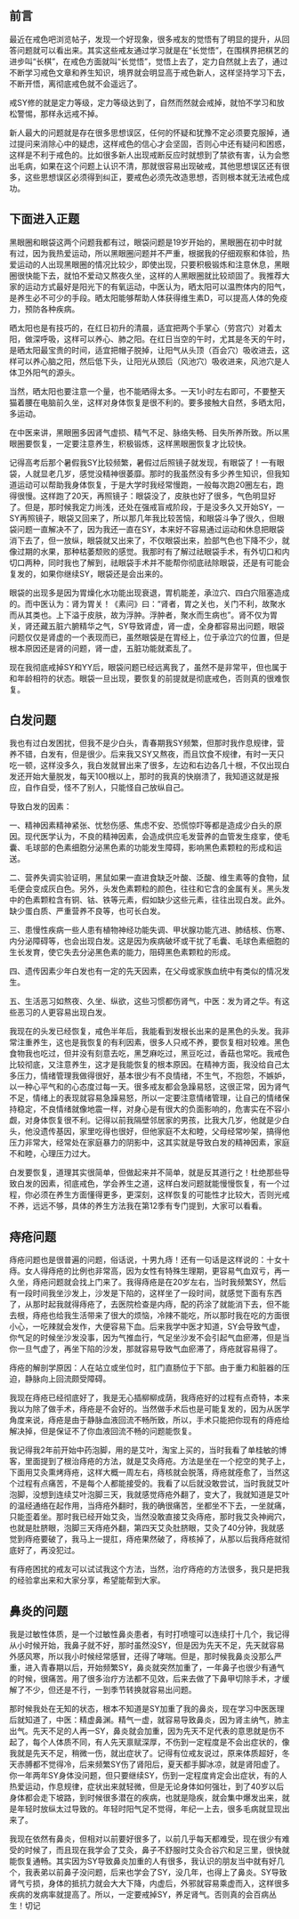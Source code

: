## 前言

最近在戒色吧浏览帖子，发现一个好现象，很多戒友的觉悟有了明显的提升，从回答问题就可以看出来。其实这些戒友通过学习就是在“长觉悟”，在围棋界把棋艺的进步叫“长棋”，在戒色方面就叫“长觉悟”，觉悟上去了，定力自然就上去了，通过不断学习戒色文章和养生知识，境界就会明显高于戒色新人，这样坚持学习下去，不断开悟，离彻底戒色就不会遥远了。

戒SY修的就是定力等级，定力等级达到了，自然而然就会戒掉，就怕不学习和放松警惕，那样永远戒不掉。

新人最大的问题就是存在很多思想误区，任何的怀疑和犹豫不定必须要克服掉，通过提问来消除心中的疑虑，这样戒色的信心才会坚固，否则心中还有疑问和困惑，这样是不利于戒色的。比如很多新人出现戒断反应时就想到了禁欲有害，认为会憋出毛病，如果在这个问题上认识不清，那就很容易出现破戒，其他思想误区还有很多，这些思想误区必须得到纠正，要戒色必须先改造思想，否则根本就无法戒色成功。 

## 下面进入正题

黑眼圈和眼袋这两个问题我都有过，眼袋问题是19岁开始的，黑眼圈在初中时就有过，因为我热爱运动，所以黑眼圈问题并不严重，根据我的仔细观察和体验，热爱运动的人出现黑眼圈的情况比较少，即使出现，只要积极锻炼和注意休息，黑眼圈很快能下去，就怕不爱动又熬夜久坐，这样的人黑眼圈就比较顽固了。我推荐大家的运动方式最好是阳光下的有氧运动，中医认为，晒太阳可以温煦体内的阳气，是养生必不可少的手段。晒太阳能够帮助人体获得维生素D，可以提高人体的免疫力，预防各种疾病。

晒太阳也是有技巧的，在红日初升的清晨，适宜把两个手掌心（劳宫穴）对着太阳，做深呼吸，这样可以养心、肺之阳。在红日当空的午时，尤其是冬天的午时，是晒太阳最宝贵的时间，适宜把帽子脱掉，让阳气从头顶（百会穴）吸收进去，这样可以养心脑之阳，然后低下头，让阳光从颈后（风池穴）吸收进来，风池穴是人体卫外阳气的源头。

当然，晒太阳也要注意一个量，也不能晒得太多。一天1小时左右即可，不要整天猫着腰在电脑前久坐，这样对身体恢复是很不利的。要多接触大自然，多晒太阳，多运动。

在中医来讲，黑眼圈多因肾气虚损、精气不足、脉络失畅、目失所养所致。所以黑眼圈要恢复，一定要注意养生，积极锻炼，这样黑眼圈恢复才比较快。

记得高考后那个暑假我SY比较频繁，暑假过后照镜子就发现，有眼袋了！一有眼袋，人就显老几岁，感觉没精神很萎靡。那时的我虽然没有多少养生知识，但我知道运动可以帮助我身体恢复，于是大学时我经常慢跑，一般每次跑20圈左右，跑得很慢。这样跑了20天，再照镜子：眼袋没了，皮肤也好了很多，气色明显好了。但是，那时候我定力尚浅，还处在强戒盲戒阶段，于是没多久又开始SY，一SY再照镜子，眼袋又回来了，所以那几年我比较苦恼，和眼袋斗争了很久，但眼袋问题一直解决不了，因为我还一直在SY，本来好不容易通过运动和休息把眼袋消下去了，但一放纵，眼袋就又出来了，不仅眼袋出来，脸部气色也下降不少，就像过期的水果，那种枯萎颓败的感觉。我那时有了解过祛眼袋手术，有外切口和内切口两种，同时我也了解到，祛眼袋手术并不能帮你彻底祛除眼袋，还是有可能会复发的，如果你继续SY，眼袋还是会出来的。

眼袋的出现多是因为胃燥化水功能出现衰退，胃机能差，承泣穴、四白穴阻塞造成的。而中医认为：肾为胃关！《素问》曰：“肾者，胃之关也，关门不利，故聚水而从其类也。上下溢于皮肤，故为浮肿。浮肿者，聚水而生病也”。肾不仅为胃关，肾还藏五脏六腑精华之气，SY导致肾虚，肾一虚，全身都容易出问题，眼袋问题仅仅是肾虚的一个表现而已，虽然眼袋是在胃经上，位于承泣穴的位置，但是根本原因还是肾的问题，肾一虚，五脏功能就紊乱了。

现在我彻底戒掉SY和YY后，眼袋问题已经远离我了，虽然不是非常平，但也属于和年龄相符的状态。眼袋一旦出现，要恢复的前提就是彻底戒色，否则真的很难恢复。

 
## 白发问题

我也有过白发困扰，但我不是少白头，青春期我SY频繁，但那时我作息规律，营养不错，白发有，但是很少。后来我又SY又熬夜，而且饮食不规律，有时一天只吃一顿，这样没多久，我白发就冒出来了很多，左边和右边各几十根，不仅出现白发还开始大量脱发，每天100根以上，那时的我真的快崩溃了，我知道这就是报应，自作自受，怪不了别人，只能怪自己放纵自己。

导致白发的因素：

一、精神因素精神紧张、忧愁伤感、焦虑不安、恐慌惊吓等都是造成少白头的原因。现代医学认为，不良的精神因素，会造成供应毛发营养的血管发生痉挛，使毛囊、毛球部的色素细胞分泌黑色素的功能发生障碍，影响黑色素颗粒的形成和运送。

二、营养失调实验证明，黑鼠如果一直进食缺乏叶酸、泛酸、维生素等的食物，鼠毛便会变成灰白色。另外，头发色素颗粒的颜色，往往和它含的金属有关。黑头发中的色素颗粒含有铜、钴、铁等元素，假如缺少这些元素，往往出现白发。此外。缺少蛋白质、严重营养不良等，也可长白发。

三、患慢性疾病一些人患有植物神经功能失调、甲状腺功能亢进、肺结核、伤寒、内分泌障碍等，也会出现白发。这是因为疾病破坏或干扰了毛囊、毛球色素细胞的生长发育，使它失去分泌黑色素的能力，阻碍黑色素颗粒的形成。

四、遗传因素少年白发也有一定的先天因素，在父母或家族血统中有类似的情况发生。

五、生活恶习如熬夜、久坐、纵欲，这些习惯都伤肾气，中医：发为肾之华。有这些恶习的人更容易出现白发。

我现在的头发已经恢复，戒色半年后，我能看到发根长出来的是黑色的头发。我非常注重养生，这也是我恢复的有利因素，很多人只戒不养，要恢复相对较难。黑色食物我也吃过，但并没有刻意去吃，黑芝麻吃过，黑豆吃过，香菇也常吃。我戒色比较彻底，又注意养生，这才是我能恢复的根本原因。在精神方面，我没给自己太多压力，情绪管理我做得很好，基本很少有不良情绪，不生气，不抱怨，不嫉妒，以一种心平气和的心态度过每一天。很多戒友都会急躁易怒，这很正常，因为肾气不足，情绪上的表现就容易急躁易怒，所以一定要注意情绪管理，让自己的情绪保持稳定，不良情绪就像地震一样，对身心是有很大的负面影响的，危害实在不容小觑，对身体恢复很不利。记得以前我隔壁邻居家的男孩，比我大几岁，他就是少白头，他没遗传基因，家里吃得也很好，但他家庭不太和睦，父母经常吵架，搞得他压力非常大，经常处在家庭暴力的阴影中，这其实就是导致白发的精神因素，家庭不和睦，心理压力过大。

白发要恢复，道理其实很简单，但做起来并不简单，就是反其道行之！杜绝那些导致白发的因素，彻底戒色，学会养生之道，这样白发问题就能慢慢恢复，有一个过程，你必须在养生方面懂得更多，更深刻，这样恢复的可能性才比较大，否则光戒不养，远远不够，具体的养生方法我在第12季有专门提到，大家可以看看。 

## 痔疮问题

痔疮问题也是很普遍的问题，俗话说，十男九痔！还有一句话是这样说的：十女十痔。女人得痔疮的比例也非常高，因为女性有特殊生理期，更容易气血双亏，再一久坐，痔疮问题就会找上门来了。我得痔疮是在20岁左右，当时我频繁SY，然后有一段时间我坐沙发上，沙发是下陷的，这样坐了一段时间，就感觉下面有东西了，从那时起我就得痔疮了，去医院检查是内痔，配的药涂了就能消下去，但不能去根，痔疮也给我生活带来了很大的烦恼，冷辣不能吃，所以那时我在吃的方面很小心，一吃辣就会发作，大便容易下血。后来我学中医才知道，SY会导致气虚，你气足的时候坐沙发没事，因为气推血行，气足坐沙发不会引起气血瘀滞，但是当你一旦气虚了，再坐下陷的沙发，那就容易导致气血瘀滞了，痔疮就容易得了。

痔疮的解剖学原因：人在站立或坐位时，肛门直肠位于下部。由于重力和脏器的压迫，静脉向上回流颇受障碍。

我现在痔疮已经彻底好了，我是无心插柳柳成荫，我痔疮好的过程有点奇特，本来我以为除了做手术，痔疮是不会好的。当然做手术后也是可能复发的，因为从医学角度来说，痔疮是由于静脉血液回流不畅所致，所以，手术只能把你现有的痔疮给解决掉，但是保证不了你血液回流不畅的问题能恢复。

我记得我2年前开始中药泡脚，用的是艾叶，淘宝上买的，当时我看了单桂敏的博客，里面提到了根治痔疮的方法，就是艾灸痔疮。方法是坐在一个挖空的凳子上，下面用艾灸熏烤痔疮，这样大概一周左右，痔核就会脱落，痔疮就痊愈了，当然这个过程有点痛苦，不是每个人都能接受的。我看了以后就没敢尝试，当时我就艾叶泡脚，没想到连续艾叶泡脚三天，我就感觉痔疮外翻了，变大了，我就知道是艾叶的温经通络在起作用，当痔疮外翻时，我的确很痛苦，坐都坐不下去，一坐就痛，只能歪着坐。那时我已经开始艾灸，当然没敢直接艾灸痔疮，那时我艾灸神阙穴，也就是肚脐眼，泡脚三天痔疮外翻，第四天艾灸肚脐眼，艾灸了40分钟，我就感觉到痔疮要破了，我马上一提肛，痔疮果然破了，痔核掉了，从那以后我痔疮就彻底好了，再没犯过。

有痔疮困扰的戒友可以试试我这个方法，当然，治疗痔疮的方法很多，我只是把我的经验拿出来和大家分享，希望能帮到大家。


## 鼻炎的问题

我是过敏性体质，是一个过敏性鼻炎患者，有时打喷嚏可以连续打十几个，我记得从小时候开始，我鼻子就不好，那时虽然没SY，但是因为先天不足，先天就容易外感风寒，所以我小时候经常感冒，还得了哮喘。但是，那时候我鼻炎没那么严重，进入青春期以后，开始频繁SY，鼻炎就突然加重了，一年鼻子也很少有通气的时候，很痛苦。用了很多治疗方法都不见效，后来去做了下鼻甲切除手术，才缓解了不少，但还是不行，一到季节转换就容易出问题。

那时候我处在无知的状态，根本不知道是SY加重了我的鼻炎，现在学习中医医理后就知道了，中医：精虚鼻渊。精气一虚，就容易导致鼻炎，因为肾主纳气，肺主出气。先天不足的人再一SY，鼻炎就会加重，因为先天不足代表的意思就是伤不起了，每个人体质不同，有人先天禀赋深厚，不伤到一定程度是不会出症状的，像我就是先天不足，稍微一伤，就出症状了。记得有位戒友说过，原来体质超好，冬天赤膊都不觉得冷，后来频繁SY伤了肾阳后，夏天都手脚冰凉，就是肾阳虚了。你一年两年SY身体没问题，但只要继续SY，伤到一定程度肯定会出症状，有的人热爱运动，作息规律，症状出来就轻微，但是无论身体如何强壮，到了40岁以后身体都会走下坡路，到时候很多潜在的疾病，也就是隐疾，就会集中爆发出来，就是年轻时放纵太过导致的。年轻时阳气足不觉得，年纪一上去，很多毛病就显现出来了。

我现在依然有鼻炎，但相对以前要好很多了，以前几乎每天都难受，现在很少有难受的时候了，而且现在我学会了艾灸，鼻子不舒服时艾灸合谷穴和足三里，很快就能恢复通畅。其实因为SY导致鼻炎加重的人有很多，我认识的朋友当中就有好几个，我表弟以前鼻子没问题，后来也学会了SY，没几年，也得上了鼻炎。SY导致肾气亏损，身体的抵抗力就会大大下降，内虚后，外邪就容易乘虚而入，这样很多疾病的发病率就提高了。所以，一定要戒掉SY，养足肾气。否则真的会百病丛生！切记